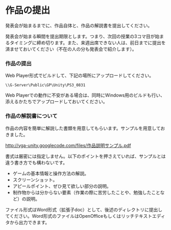 # 作品の提出 #

発表会が始まるまでに、作品自体と、作品の解説書を提出してください。

発表会が始まる瞬間を提出期限とします。つまり、次回の授業の3コマ目が始まるタイミングに締め切ります。また、来週出席できない人は、前日までに提出を済ませておいてください（不在の人の分も発表会で紹介します）。

### 作品の提出 ###

Web Player形式でビルドして、下記の場所にアップロードしてください。

```
\\G-Server\Public\GP\Unity\PS3_0831
```

Web Playerでの動作に不安がある場合は、同時にWindows用のビルドも行い、添えるかたちでアップロードしておいてください。

### 作品の解説書について ###

作品の内容を簡単に解説した書類を用意してもらいます。サンプルを用意しておきました。

http://vga-unity.googlecode.com/files/作品説明サンプル.pdf

書式は厳密には指定しません。以下のポイントを押さえていれば、サンプルとは違う書き方でも構わないです。

  * ゲームの基本情報と操作方法の解説。
  * スクリーンショット。
  * アピールポイント、ぜひ見て欲しい部分の説明。
  * 制作物からは分からない要素（作業の際に苦労したことや、勉強したことなど）の説明。

ファイル形式はWord形式（拡張子doc）として、後述のディレクトリに提出してください。Word形式のファイルはOpenOfficeもしくはリッチテキストエディタから出力できます。